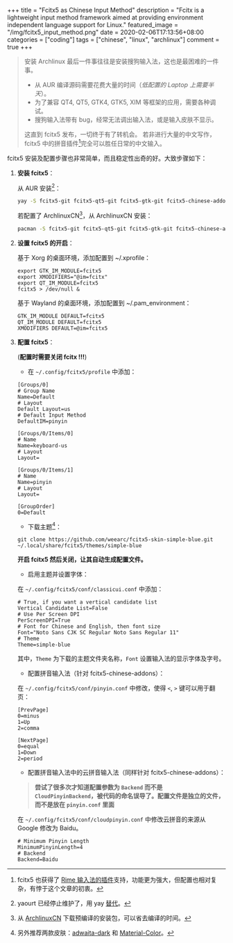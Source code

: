 +++
title = "Fcitx5 as Chinese Input Method"
description = "Fcitx is a lightweight input method framework aimed at providing environment independent language support for Linux."
featured_image = "/img/fcitx5_input_method.png"
date = 2020-02-06T17:13:56+08:00
categories = ["coding"]
tags = ["chinese", "linux", "archlinux"]
comment = true
+++

> 安装 Archlinux 最后一件事往往是安装搜狗输入法，这也是最困难的一件事。
>
> - 从 AUR 编译源码需要花费大量的时间（_低配置的 Laptop 上需要半天_）。
> - 为了兼容 QT4, QT5, GTK4, GTK5, XIM 等框架的应用，需要各种调试。
> - 搜狗输入法带有 bug，经常无法调出输入法，或是输入皮肤不显示。
>
> 这直到 fcitx5 发布，一切终于有了转机会。
> 若非进行大量的中文写作，fcitx5 中的拼音插件[^1]完全可以胜任日常的中文输入。

fcitx5 安装及配置步骤也非常简单，而且稳定性出奇的好。大致步骤如下：

1. **安装 fcitx5**：

   从 AUR 安装[^2]：

   ```bash
   yay -S fcitx5-git fcitx5-qt5-git fcitx5-gtk-git fcitx5-chinese-addons-git
   ```

   若配置了 ArchlinuxCN[^3]，从 ArchlinuxCN 安装：

   ```bash
   pacman -S fcitx5-git fcitx5-qt5-git fcitx5-gtk-git fcitx5-chinese-addons-git
   ```

2. **设置 fcitx5 的开启**：

   基于 Xorg 的桌面环境，添加配置到 ~/.xprofile：

   ```
   export GTK_IM_MODULE=fcitx5
   export XMODIFIERS="@im=fcitx"
   export QT_IM_MODULE=fcitx5
   fcitx5 > /dev/null &
   ```

   基于 Wayland 的桌面环境，添加配置到 ~/.pam_environment：

   ```
   GTK_IM_MODULE DEFAULT=fcitx5
   QT_IM_MODULE DEFAULT=fcitx5
   XMODIFIERS DEFAULT=@im=fcitx5
   ```

3. **配置 fcitx5**：

   (**配置时需要关闭 fcitx !!!**)

   - 在 `~/.config/fcitx5/profile` 中添加：

   ```
   [Groups/0]
   # Group Name
   Name=Default
   # Layout
   Default Layout=us
   # Default Input Method
   DefaultIM=pinyin

   [Groups/0/Items/0]
   # Name
   Name=keyboard-us
   # Layout
   Layout=

   [Groups/0/Items/1]
   # Name
   Name=pinyin
   # Layout
   Layout=

   [GroupOrder]
   0=Default
   ```

   - 下载主题[^4]：

   ```
   git clone https://github.com/weearc/fcitx5-skin-simple-blue.git ~/.local/share/fcitx5/themes/simple-blue
   ```

   **开启 fcitx5 然后关闭，让其自动生成配置文件。**

   - 启用主题并设置字体：

   在 `~/.config/fcitx5/conf/classicui.conf` 中添加：

   ```
   # True, if you want a vertical candidate list
   Vertical Candidate List=False
   # Use Per Screen DPI
   PerScreenDPI=True
   # Font for Chinese and English, then font size
   Font="Noto Sans CJK SC Regular Noto Sans Regular 11"
   # Theme
   Theme=simple-blue
   ```

   其中，`Theme` 为下载的主题文件夹名称，`Font` 设置输入法的显示字体及字号。

   - 配置拼音输入法（针对 fcitx5-chinese-addons）：

   在 `~/.config/fcitx5/conf/pinyin.conf` 中修改，使得 `<`, `>` 键可以用于翻页：

   ```
   [PrevPage]
   0=minus
   1=Up
   2=comma

   [NextPage]
   0=equal
   1=Down
   2=period
   ```

   - 配置拼音输入法中的云拼音输入法（同样针对 fcitx5-chinese-addons）：

   > **尝试了很多次才知道配置参数为 `Backend` 而不是 `CloudPinyinBackend`，被代码的命名误导了。配置文件是独立的文件，而不是放在 `pinyin.conf` 里面**

   在 `~/.config/fcitx5/conf/cloudpinyin.conf` 中修改云拼音的来源从 Google 修改为 Baidu。

   ```
   # Minimum Pinyin Length
   MinimumPinyinLength=4
   # Backend
   Backend=Baidu
   ```

[^1]: fcitx5 也获得了 [Rime 输入法的插件](https://github.com/fcitx/fcitx5-rime)支持，功能更为强大，但配置也相对复杂，有悖于这个文章的初衷。
[^2]: yaourt 已经停止维护了，用 yay [替代](https://zhuanlan.zhihu.com/p/42287487)。
[^3]: 从 [ArchlinuxCN](https://www.archlinuxcn.org/archlinux-cn-repo-and-mirror/) 下载预编译的安装包，可以省去编译的时间。
[^4]: 另外推荐两款皮肤：[adwaita-dark](https://github.com/escape0707/fcitx5-adwaita-dark.git) 和 [Material-Color](https://github.com/hosxy/Fcitx5-Material-Color.git)。
